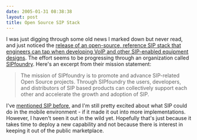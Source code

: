 ```yaml
---
date: 2005-01-31 08:38:38
layout: post
title: Open Source SIP Stack
---
```


I was just digging through some old news I marked down but never read, and just noticed the [release of an open-source, reference SIP stack that engineers can tap when developing VoIP and other SIP-enabled equipment designs](http://www.commsdesign.com/showArticle.jhtml?articleID=57700230). The effort seems to be progressing through an organization called [SIPfoundry](http://www.sipfoundry.org/). Here's an excerpt from their mission statement:




> The mission of SIPfoundry is to promote and advance SIP-related Open Source projects. Through SIPfoundry the users, developers, and distributors of SIP based products can collectively support each other and accelerate the growth and adoption of SIP.




I've [mentioned SIP before](http://www.bitsplitter.net/blog/?p=329), and I'm still pretty excited about what SIP could do in the mobile environment - if it made it out into more implementations. However, I haven't seen it out in the wild yet. Hopefully that's just because it takes time to deploy a new capability and not because there is interest in keeping it out of the public marketplace.
